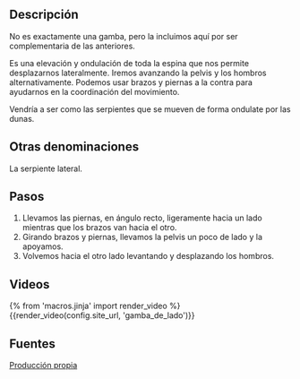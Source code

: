 ## Descripción

No es exactamente una gamba, pero la incluimos aquí por ser complementaria de las anteriores.

Es una elevación y ondulación de toda la espina que nos permite desplazarnos lateralmente. Iremos avanzando la pelvis y los hombros alternativamente. Podemos usar brazos y piernas a la contra para ayudarnos en la coordinación del movimiento.

Vendría a ser como las serpientes que se mueven de forma ondulate por las dunas.

## Otras denominaciones

La serpiente lateral.

## Pasos

1. Llevamos las piernas, en ángulo recto, ligeramente hacia un lado mientras que los brazos van hacia el otro.
2. Girando brazos y piernas, llevamos la pelvis un poco de lado y la apoyamos. 
3. Volvemos hacia el otro lado levantando y desplazando los hombros.

## Videos

{% from 'macros.jinja' import render_video %}
{{render_video(config.site_url, 'gamba_de_lado')}}

## Fuentes

[Producción propia]({{config.site_url}})
